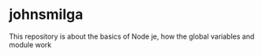 # johnsmilga
This repository is about the basics of Node je, how the global variables and module work
